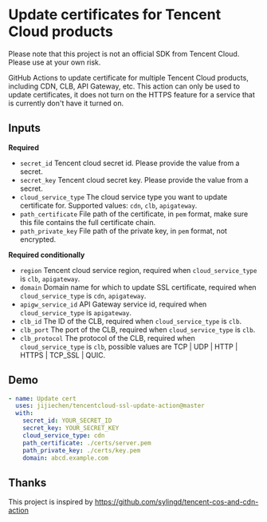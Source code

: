 # Update certificates for Tencent Cloud products

Please note that this project is not an official SDK from Tencent Cloud. Please use at your own risk.

GitHub Actions to update certificate for multiple Tencent Cloud products, including CDN, CLB, API Gateway, etc. This action can only be used to update certificates, it does not turn on the HTTPS feature for a service that is currently don't have it turned on. 

## Inputs

**Required**

- `secret_id` Tencent cloud secret id. Please provide the value from a secret.
- `secret_key` Tencent cloud secret key. Please provide the value from a secret.
- `cloud_service_type` The cloud service type you want to update certificate for. Supported values: `cdn`, `clb`, `apigateway`.
- `path_certificate` File path of the certificate, in `pem` format, make sure this file contains the full certificate chain.
- `path_private_key` File path of the private key, in `pem` format, not encrypted.

**Required conditionally**

- `region` Tencent cloud service region, required when `cloud_service_type` is `clb`, `apigateway`.
- `domain` Domain name for which to update SSL certificate, required when `cloud_service_type` is `cdn`, `apigateway`.
- `apigw_service_id` API Gateway service id, required when `cloud_service_type` is `apigateway`.
- `clb_id` The ID of the CLB, required when `cloud_service_type` is `clb`.
- `clb_port` The port of the CLB, required when `cloud_service_type` is `clb`.
- `clb_protocol` The protocol of the CLB, required when `cloud_service_type` is `clb`, possible values are TCP | UDP | HTTP | HTTPS | TCP_SSL | QUIC.

## Demo

```yaml
- name: Update cert
  uses: jijiechen/tencentcloud-ssl-update-action@master
  with:
    secret_id: YOUR_SECRET_ID
    secret_key: YOUR_SECRET_KEY
    cloud_service_type: cdn
    path_certificate: ./certs/server.pem
    path_private_key: ./certs/key.pem
    domain: abcd.example.com
```

## Thanks

This project is inspired by https://github.com/sylingd/tencent-cos-and-cdn-action